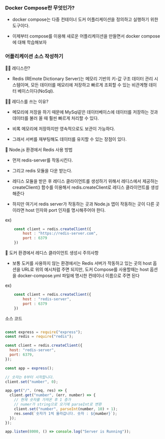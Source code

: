 ### Docker Compose란 무엇인가?

-   docker compose는 다중 컨테이너 도커 어플리케이션을 정의하고 실행하기 위한 도구이다.

-   이제부터 compose를 이용해 새로운 어플리케이션을 만들면서 docker compose에 대해 학습해보자

### 어플리케이션 소스 작성하기

🙋‍♂️ 레디스란?

-   Redis (REmote Dictionary Server)는 메모리 기반의 키-값 구조 데이터 관리 시스템이며, 모든 데이터를 메모리에 저장하고 빠르게 조회할 수 있는 비관계형 데이터 베이스이다(NoSql).

🙋‍♀️ 레디스를 쓰는 이유?

-   메모리에 저장을 하기 때문에 MySql같은 데이터베이스에 데이터를 저장하는 것과 데이터를 불러 올 때 훨씬 빠르게 처리할 수 있다.

-   비록 메모리에 저장하지만 영속적으로도 보관이 가능하다.

-   그래서 서버를 재부팅해도 데이터를 유지할 수 있는 장점이 있다.

  📢 Node.js 환경에서 Redis 사용 방법

  - 먼저 redis-server를 작동시킨다.

-   그리고 redis 모듈을 다운 받는다.

-   레디스 모듈을 받은 후 레디스 클라이언트를 생성하기 위해서 레디스에서 제공하는 createClient() 함수를 이용해서 redis.createClient로 레디스 클라이언트를 생성해준다

-   하지만 여기서 redis server가 작동하는 곳과 Node.js 앱이 작동하는 곳이 다른 곳이라면 host 인자와 port 인자를 명시해주어야 한다.

ex)
```js
    const client = redis.createClient({
        host : "https://redis-server.com",
        port : 6379
    })
```

👀 도커 환경에서 레디스 클라이언트 생성시 주의사항

-   보통 도커를 사용하지 않는 환경에서는 Redis 서버가 작동하고 있는 곳의 host 옵션을 URL로 위의 예시처럼 주면 되지만, 도커 Compose를 사용할때는 host 옵션을 docker-compose.yml 파일에 명시한 컨테이너 이름으로 주면 된다

ex)
```js
    const client = redis.createClient({
        host : "redis-server",
        port : 6379
    })
```

소스 코드

``` js

const express = require("express");
const redis = require("redis");

const client = redis.createClient({
  host: "redis-server",
  port: 6379,
});

const app = express();

// 숫자는 0부터 시작합니다.
client.set("number", 0);

app.get("/", (req, res) => {
  client.get("number", (err, number) => {
    // 현재 숫자를 가져온 후 1 증가
    // numer가 string으로 오기에 parseInt로 변환
    client.set("number", parseInt(number, 10) + 1);
    res.send(`숫자가 1씩 올라갑니다. 숫자 : ${number}`);
  });
});

app.listen(8000, () => console.log("Server is Running"));

```

